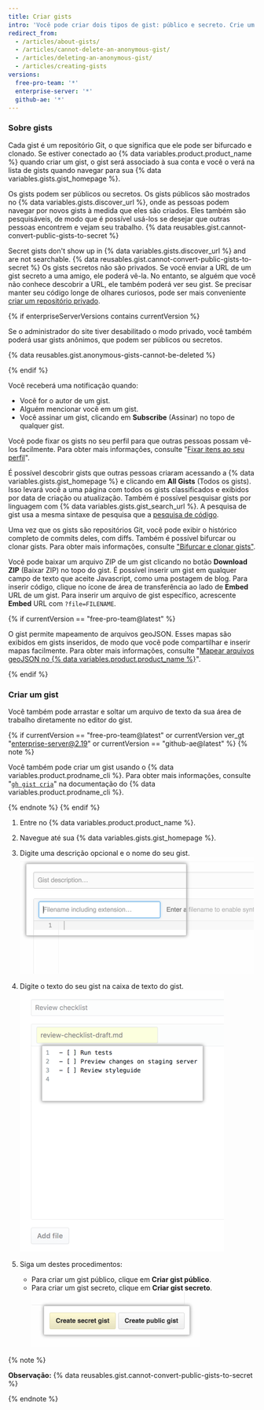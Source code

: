 ```yaml
---
title: Criar gists
intro: 'Você pode criar dois tipos de gist: público e secreto. Crie um gist público se estiver pronto para compartilhar suas ideias com o mundo; caso contrário, crie um gist secreto.'
redirect_from:
  - /articles/about-gists/
  - /articles/cannot-delete-an-anonymous-gist/
  - /articles/deleting-an-anonymous-gist/
  - /articles/creating-gists
versions:
  free-pro-team: '*'
  enterprise-server: '*'
  github-ae: '*'
---
```


### Sobre gists

Cada gist é um repositório Git, o que significa que ele pode ser bifurcado e clonado. Se estiver conectado ao {% data variables.product.product_name %} quando criar um gist, o gist será associado à sua conta e você o verá na lista de gists quando navegar para sua {% data variables.gists.gist_homepage %}.

Os gists podem ser públicos ou secretos. Os gists públicos são mostrados no {% data variables.gists.discover_url %}, onde as pessoas podem navegar por novos gists à medida que eles são criados. Eles também são pesquisáveis, de modo que é possível usá-los se desejar que outras pessoas encontrem e vejam seu trabalho. {% data reusables.gist.cannot-convert-public-gists-to-secret %}

Secret gists don't show up in {% data variables.gists.discover_url %} and are not searchable. {% data reusables.gist.cannot-convert-public-gists-to-secret %} Os gists secretos não são privados. Se você enviar a URL de um gist secreto a uma amigo, ele poderá vê-la. No entanto, se alguém que você não conhece descobrir a URL, ele também poderá ver seu gist. Se precisar manter seu código longe de olhares curiosos, pode ser mais conveniente [criar um repositório privado](/articles/creating-a-new-repository).

{% if enterpriseServerVersions contains currentVersion %}

Se o administrador do site tiver desabilitado o modo privado, você também poderá usar gists anônimos, que podem ser públicos ou secretos.

{% data reusables.gist.anonymous-gists-cannot-be-deleted %}

{% endif %}

Você receberá uma notificação quando:
- Você for o autor de um gist.
- Alguém mencionar você em um gist.
- Você assinar um gist, clicando em **Subscribe** (Assinar) no topo de qualquer gist.

Você pode fixar os gists no seu perfil para que outras pessoas possam vê-los facilmente. Para obter mais informações, consulte "[Fixar itens ao seu perfil](/articles/pinning-items-to-your-profile)".

É possível descobrir gists que outras pessoas criaram acessando a {% data variables.gists.gist_homepage %} e clicando em **All Gists** (Todos os gists). Isso levará você a uma página com todos os gists classificados e exibidos por data de criação ou atualização. Também é possível pesquisar gists por linguagem com {% data variables.gists.gist_search_url %}. A pesquisa de gist usa a mesma sintaxe de pesquisa que a [pesquisa de código](/articles/searching-code).

Uma vez que os gists são repositórios Git, você pode exibir o histórico completo de commits deles, com diffs. Também é possível bifurcar ou clonar gists. Para obter mais informações, consulte ["Bifurcar e clonar gists"](/articles/forking-and-cloning-gists).

Você pode baixar um arquivo ZIP de um gist clicando no botão **Download ZIP** (Baixar ZIP) no topo do gist. É possível inserir um gist em qualquer campo de texto que aceite Javascript, como uma postagem de blog. Para inserir código, clique no ícone de área de transferência ao lado de **Embed** URL de um gist. Para inserir um arquivo de gist específico, acrescente **Embed** URL com `?file=FILENAME`.

{% if currentVersion == "free-pro-team@latest" %}

O gist permite mapeamento de arquivos geoJSON. Esses mapas são exibidos em gists inseridos, de modo que você pode compartilhar e inserir mapas facilmente. Para obter mais informações, consulte "[Mapear arquivos geoJSON no {% data variables.product.product_name %}](/articles/mapping-geojson-files-on-github)".

{% endif %}

### Criar um gist

Você também pode arrastar e soltar um arquivo de texto da sua área de trabalho diretamente no editor do gist.

{% if currentVersion == "free-pro-team@latest" or currentVersion ver_gt "enterprise-server@2.19" or currentVersion == "github-ae@latest" %}
{% note %}

Você também pode criar um gist usando o {% data variables.product.prodname_cli %}. Para obter mais informações, consulte "[`gh gist cria`](https://cli.github.com/manual/gh_gist_create)" na documentação do {% data variables.product.prodname_cli %}.

{% endnote %}
{% endif %}

1. Entre no {% data variables.product.product_name %}.
2. Navegue até sua {% data variables.gists.gist_homepage %}.
3. Digite uma descrição opcional e o nome do seu gist. ![Descrição do nome do gist](/assets/images/help/gist/gist_name_description.png)

4. Digite o texto do seu gist na caixa de texto do gist. ![Caixa de texto do gist](/assets/images/help/gist/gist_text_box.png)

5. Siga um destes procedimentos:
    - Para criar um gist público, clique em **Criar gist público**.
    - Para criar um gist secreto, clique em **Criar gist secreto**. ![Botão de criação do gist](/assets/images/help/gist/gist_create_btn.png)

  {% note %}

  **Observação:** {% data reusables.gist.cannot-convert-public-gists-to-secret %}

  {% endnote %}
